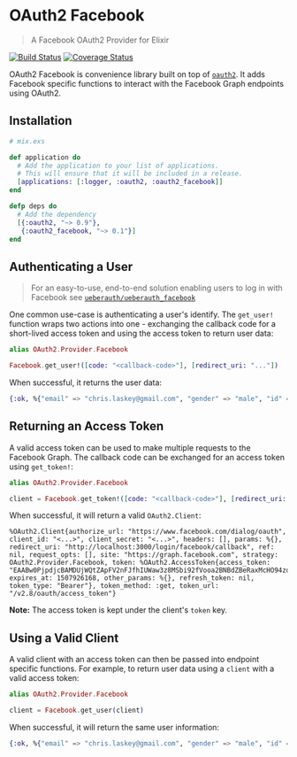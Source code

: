 # OAuth2 Facebook

> A Facebook OAuth2 Provider for Elixir

[![Build Status](https://travis-ci.org/chrislaskey/oauth2_facebook.svg?branch=master)](https://travis-ci.org/chrislaskey/oauth2_facebook)
[![Coverage Status](https://coveralls.io/repos/github/chrislaskey/oauth2_facebook/badge.svg?branch=master)](https://coveralls.io/github/chrislaskey/oauth2_facebook?branch=master)

OAuth2 Facebook is convenience library built on top of [`oauth2`](https://hex.pm/packages/oauth2). It adds Facebook specific functions to interact with the Facebook Graph endpoints using OAuth2.

## Installation

```elixir
# mix.exs

def application do
  # Add the application to your list of applications.
  # This will ensure that it will be included in a release.
  [applications: [:logger, :oauth2, :oauth2_facebook]]
end

defp deps do
  # Add the dependency
  [{:oauth2, "~> 0.9"},
   {:oauth2_facebook, "~> 0.1"}]
end
```

## Authenticating a User

> For an easy-to-use, end-to-end solution enabling users to log in with Facebook see [`ueberauth/ueberauth_facebook`](https://github.com/ueberauth/ueberauth_facebook)

One common use-case is authenticating a user's identify. The `get_user!` function wraps two actions into one - exchanging the callback code for a short-lived access token and using the access token to return user data:

```elixir
alias OAuth2.Provider.Facebook

Facebook.get_user!([code: "<callback-code>"], [redirect_uri: "..."])
```

When successful, it returns the user data:

```elixir
{:ok, %{"email" => "chris.laskey@gmail.com", "gender" => "male", "id" => "10105319932669090", "link" => "https://www.facebook.com/app_scoped_user_id/10105319932669090/", "locale" => "en_US", "name" => "Chris Laskey", "timezone" => -4, "updated_time" => "2015-06-05T14:59:20+0000", "verified" => true}}
```

## Returning an Access Token

A valid access token can be used to make multiple requests to the Facebook Graph. The callback code can be exchanged for an access token using `get_token!`:

```elixir
alias OAuth2.Provider.Facebook

client = Facebook.get_token!([code: "<callback-code>"], [redirect_uri: "..."])
```

When successful, it will return a valid `OAuth2.Client`:

```
%OAuth2.Client{authorize_url: "https://www.facebook.com/dialog/oauth", client_id: "<...>", client_secret: "<...>", headers: [], params: %{}, redirect_uri: "http://localhost:3000/login/facebook/callback", ref: nil, request_opts: [], site: "https://graph.facebook.com", strategy: OAuth2.Provider.Facebook, token: %OAuth2.AccessToken{access_token: "EAABw0PjpdjcBAMDUjWQtZApFV2nFJfhIUWaw3z8MSbi92fVooa2BNBdZBeRaxMcHO94zdmncoFuZBvQQdj0cmXosa8kAZCx7wtlSR5ByT2etOhURZCNjs9DDFfpU456Gk8f0tvzmtYsiMstSKkh69kIzSVOeQIx8TPQOLpXHnRCARNXCiiB1Y", expires_at: 1507926168, other_params: %{}, refresh_token: nil, token_type: "Bearer"}, token_method: :get, token_url: "/v2.8/oauth/access_token"}
```

**Note:** The access token is kept under the client's `token` key.

## Using a Valid Client

A valid client with an access token can then be passed into endpoint specific functions. For example, to return user data using a `client` with a valid access token:

```elixir
alias OAuth2.Provider.Facebook

client = Facebook.get_user(client)
```

When successful, it will return the same user information:

```elixir
{:ok, %{"email" => "chris.laskey@gmail.com", "gender" => "male", "id" => "10105319932669090", "link" => "https://www.facebook.com/app_scoped_user_id/10105319932669090/", "locale" => "en_US", "name" => "Chris Laskey", "timezone" => -4, "updated_time" => "2015-06-05T14:59:20+0000", "verified" => true}}
```
